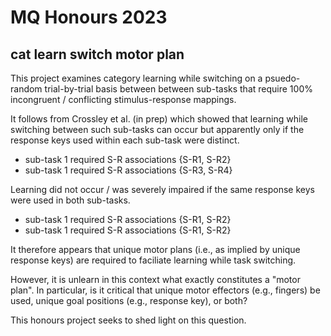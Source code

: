 # MQ Honours 2023

## cat learn switch motor plan
This project examines category learning while switching on a
psuedo-random trial-by-trial basis between between sub-tasks
that require 100% incongruent / conflicting
stimulus-response mappings.

It follows from Crossley et al. (in prep) which showed that
learning while switching between such sub-tasks can occur
but apparently only if the response keys used within each
sub-task were distinct.

- sub-task 1 required S-R associations {S-R1, S-R2}
- sub-task 1 required S-R associations {S-R3, S-R4}

Learning did not occur / was severely impaired if the same
response keys were used in both sub-tasks.

- sub-task 1 required S-R associations {S-R1, S-R2}
- sub-task 1 required S-R associations {S-R1, S-R2}

It therefore appears that unique motor plans (i.e., as
implied by unique response keys) are required to faciliate
learning while task switching.

However, it is unlearn in this context what exactly
constitutes a "motor plan". In particular, is it critical
that unique motor effectors (e.g., fingers) be used, unique
goal positions (e.g., response key), or both?

This honours project seeks to shed light on this question.

